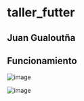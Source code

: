 # taller_futter

## Juan Gualoutña
## Funcionamiento
![image](https://github.com/juandiego252/AppFlutter/assets/102696740/9c714771-0643-4230-ab3d-05b4df693ad4)

![image](https://github.com/juandiego252/AppFlutter/assets/102696740/8bc8eb3e-b056-4d11-8d63-b321cfcab3bc)
